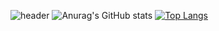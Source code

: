
![header](https://capsule-render.vercel.app/api?type=wave&color=gradient&height=300&section=header&text=HELLO%20&fontSize=90)
![Anurag's GitHub stats](https://github-readme-stats.vercel.app/api?username=chaehyeon7&show_icons=true&gruvbox_light)
[![Top Langs](https://github-readme-stats.vercel.app/api/top-langs/?username=chaehyeon7&layout=compact)](https://https://github.com/chaehyeon7/github-readme-stats)

